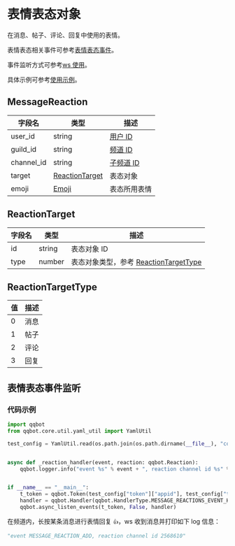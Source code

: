 # 表情表态对象

在消息、帖子、评论、回复中使用的表情。

表情表态相关事件可参考[表情表态事件](../../api/gateway/guild_message_reactions.md)。

事件监听方式可参考[ws 使用](../websocket/listen_events.md)。

具体示例可参考[使用示例](#表情表态事件监听)。

## MessageReaction

| 字段名     | 类型                              | 描述                      |
| ---------- | --------------------------------- | ------------------------- |
| user_id    | string                            | [用户 ID](./user.md)      |
| guild_id   | string                            | [频道 ID](./guild.md)     |
| channel_id | string                            | [子频道 ID](./channel.md) |
| target     | [ReactionTarget](#reactiontarget) | 表态对象                  |
| emoji      | [Emoji](./emoji.md)               | 表态所用表情              |

## ReactionTarget

| 字段名 | 类型   | 描述                                                         |
| ------ | ------ | ------------------------------------------------------------ |
| id     | string | 表态对象 ID                                                  |
| type   | number | 表态对象类型，参考 [ReactionTargetType](#reactiontargettype) |

## ReactionTargetType

| 值  | 描述 |
| --- | ---- |
| 0   | 消息 |
| 1   | 帖子 |
| 2   | 评论 |
| 3   | 回复 |

## 表情表态事件监听

### 代码示例

```python
import qqbot
from qqbot.core.util.yaml_util import YamlUtil

test_config = YamlUtil.read(os.path.join(os.path.dirname(__file__), "config.yaml"))


async def _reaction_handler(event, reaction: qqbot.Reaction):
    qqbot.logger.info("event %s" % event + ", reaction channel id %s" % reaction.channel_id)


if __name__ == "__main__":
    t_token = qqbot.Token(test_config["token"]["appid"], test_config["token"]["token"])
    handler = qqbot.Handler(qqbot.HandlerType.MESSAGE_REACTIONS_EVENT_HANDLER, _reaction_handler)
    qqbot.async_listen_events(t_token, False, handler)
```

在频道内，长按某条消息进行表情回复 `👍`，ws 收到消息并打印如下 log 信息：

```python
"event MESSAGE_REACTION_ADD, reaction channel id 2568610"
```
